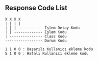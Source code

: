 ## Response Code List
    
    X X X X 
    | | | |
    | | | ----------- İşlem Detay Kodu
    | | ------------- İşlem Kodu
    | --------------- Class Kodu
    ----------------- Durum Kodu

    1 1 0 0 : Başarılı Kullanıcı ekleme kodu
    5 1 0 0 : Hatalı Kullanıcı ekleme kodu
